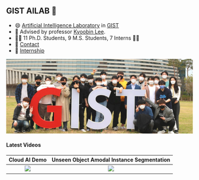 ## GIST AILAB 👋

- 😄 [Artificial Intelligence Laboratory](https://ailab.gist.ac.kr/ailab/) in [GIST](https://www.gist.ac.kr/kr/main.html)
- 🤵 Advised by professor [Kyoobin Lee](https://sites.google.com/view/gistailab/members/professor?authuser=0).
- 👨‍🎓 11 Ph.D. Students, 9 M.S. Students, 7 Interns 👩‍🎓
- 🤝 [Contact](mailto:joosoon1111@gist.ac.kr?subject=[GitHub]%20Source%20Han%20Sans) 
- 👐 [Internship](https://sites.google.com/view/gistailab/internship?authuser=0)


<img src="./figures/main.jpg" width="800">

#### Latest Videos
Cloud AI Demo            |  Unseen Object Amodal Instance Segmentation
:-------------------------:|:-------------------------:
[<img src="https://img.youtube.com/vi/mGwisNSSWNI/maxresdefault.jpg" height="200">](https://youtu.be/mGwisNSSWNI "cloud") | [<img src="https://img.youtube.com/vi/rDTmXu6BhIU/maxresdefault.jpg" height="200">](https://youtu.be/rDTmXu6BhIU "uoais")



